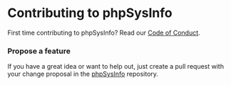 # Contributing to phpSysInfo 
First time contributing to phpSysInfo? Read our [Code of Conduct](https://github.com/phpsysinfo/phpsysinfo/blob/master/CODE_OF_CONDUCT.md).

### Propose a feature

If you have a great idea or want to help out, just create a pull request with your change proposal
in the [phpSysInfo](https://github.com/phpsysinfo/phpsysinfo) repository.
